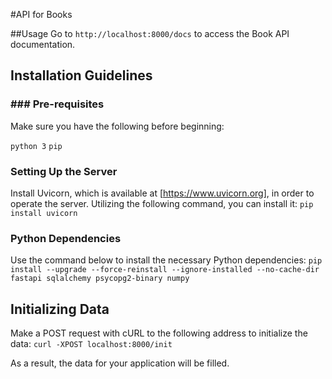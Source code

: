 #API for Books 

##Usage
Go to `http://localhost:8000/docs` to access the Book API documentation.

## Installation Guidelines 

### ### Pre-requisites

Make sure you have the following before beginning:

`python 3`
`pip`

### Setting Up the Server 

Install Uvicorn, which is available at [https://www.uvicorn.org], in order to operate the server. Utilizing the following command, you can install it:
`pip install uvicorn`

### Python Dependencies 

Use the command below to install the necessary Python dependencies:
`pip install --upgrade --force-reinstall --ignore-installed --no-cache-dir fastapi sqlalchemy psycopg2-binary numpy`

## Initializing Data 

Make a POST request with cURL to the following address to initialize the data:
`curl -XPOST localhost:8000/init`

As a result, the data for your application will be filled.
